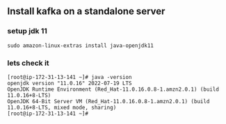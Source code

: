 ## Install kafka on a standalone server 

### setup jdk 11 

```
sudo amazon-linux-extras install java-openjdk11
```

### lets check it 

```
[root@ip-172-31-13-141 ~]# java -version 
openjdk version "11.0.16" 2022-07-19 LTS
OpenJDK Runtime Environment (Red_Hat-11.0.16.0.8-1.amzn2.0.1) (build 11.0.16+8-LTS)
OpenJDK 64-Bit Server VM (Red_Hat-11.0.16.0.8-1.amzn2.0.1) (build 11.0.16+8-LTS, mixed mode, sharing)
[root@ip-172-31-13-141 ~]# 
```

